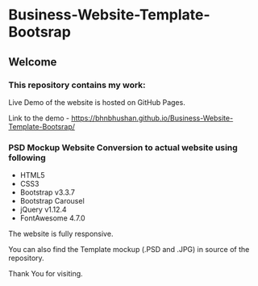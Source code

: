 # Business-Website-Template-Bootsrap
## Welcome

### This repository contains my work: 
Live Demo of the website is hosted on GitHub Pages. 

Link to the demo - https://bhnbhushan.github.io/Business-Website-Template-Bootsrap/
### PSD Mockup Website Conversion to actual website using following 
- HTML5
- CSS3
- Bootstrap v3.3.7
- Bootstrap Carousel
- jQuery v1.12.4
- FontAwesome 4.7.0

The website is fully responsive.

You can also find the Template mockup (.PSD and .JPG) in source of the repository.

Thank You for visiting.


